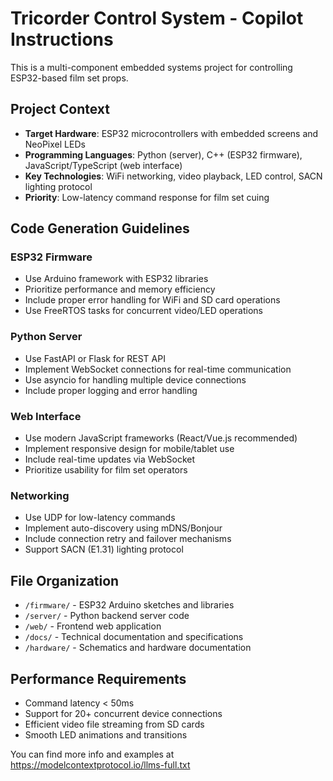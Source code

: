 <!-- Use this file to provide workspace-specific custom instructions to Copilot. For more details, visit https://code.visualstudio.com/docs/copilot/copilot-customization#_use-a-githubcopilotinstructionsmd-file -->

# Tricorder Control System - Copilot Instructions

This is a multi-component embedded systems project for controlling ESP32-based film set props.

## Project Context

- **Target Hardware**: ESP32 microcontrollers with embedded screens and NeoPixel LEDs
- **Programming Languages**: Python (server), C++ (ESP32 firmware), JavaScript/TypeScript (web interface)
- **Key Technologies**: WiFi networking, video playback, LED control, SACN lighting protocol
- **Priority**: Low-latency command response for film set cuing

## Code Generation Guidelines

### ESP32 Firmware
- Use Arduino framework with ESP32 libraries
- Prioritize performance and memory efficiency
- Include proper error handling for WiFi and SD card operations
- Use FreeRTOS tasks for concurrent video/LED operations

### Python Server
- Use FastAPI or Flask for REST API
- Implement WebSocket connections for real-time communication
- Use asyncio for handling multiple device connections
- Include proper logging and error handling

### Web Interface
- Use modern JavaScript frameworks (React/Vue.js recommended)
- Implement responsive design for mobile/tablet use
- Include real-time updates via WebSocket
- Prioritize usability for film set operators

### Networking
- Use UDP for low-latency commands
- Implement auto-discovery using mDNS/Bonjour
- Include connection retry and failover mechanisms
- Support SACN (E1.31) lighting protocol

## File Organization
- `/firmware/` - ESP32 Arduino sketches and libraries
- `/server/` - Python backend server code
- `/web/` - Frontend web application
- `/docs/` - Technical documentation and specifications
- `/hardware/` - Schematics and hardware documentation

## Performance Requirements
- Command latency < 50ms
- Support for 20+ concurrent device connections
- Efficient video file streaming from SD cards
- Smooth LED animations and transitions

You can find more info and examples at https://modelcontextprotocol.io/llms-full.txt
